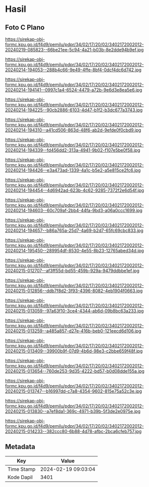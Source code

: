 # Hasil

## Foto C Plano

https://sirekap-obj-formc.kpu.go.id/f4d9/pemilu/pdpr/34/02/17/20/02/3402172002012-20240219-085823--66be21ee-5c94-4a21-b03b-8e2dde94b9ef.jpg

https://sirekap-obj-formc.kpu.go.id/f4d9/pemilu/pdpr/34/02/17/20/02/3402172002012-20240214-194053--288b4c66-9e49-4ffe-8bf4-0dcf4dc6d742.jpg

https://sirekap-obj-formc.kpu.go.id/f4d9/pemilu/pdpr/34/02/17/20/02/3402172002012-20240214-194141--0997c1a4-6524-4479-a72b-9e6d3e8ea5e6.jpg

https://sirekap-obj-formc.kpu.go.id/f4d9/pemilu/pdpr/34/02/17/20/02/3402172002012-20240214-194225--90cb2886-6103-4d47-b1f2-b3dc677a3743.jpg

https://sirekap-obj-formc.kpu.go.id/f4d9/pemilu/pdpr/34/02/17/20/02/3402172002012-20240214-194310--a41cd506-863d-48f6-ab2d-9efde0f0cbd9.jpg

https://sirekap-obj-formc.kpu.go.id/f4d9/pemilu/pdpr/34/02/17/20/02/3402172002012-20240214-194339--fd456dd2-313a-4941-9b02-f107e5be0f58.jpg

https://sirekap-obj-formc.kpu.go.id/f4d9/pemilu/pdpr/34/02/17/20/02/3402172002012-20240214-194426--e3a473ad-1339-4a1c-b5e2-a5e815ce2fc6.jpg

https://sirekap-obj-formc.kpu.go.id/f4d9/pemilu/pdpr/34/02/17/20/02/3402172002012-20240214-194454--4d6942ad-623b-4c62-9285-7372f2e6d54f.jpg

https://sirekap-obj-formc.kpu.go.id/f4d9/pemilu/pdpr/34/02/17/20/02/3402172002012-20240214-194603--60c709af-2bb4-44fa-9bd3-a06a0ccc1699.jpg

https://sirekap-obj-formc.kpu.go.id/f4d9/pemilu/pdpr/34/02/17/20/02/3402172002012-20240214-194657--b86a765a-25d7-4a69-b2d7-65fc69cbc833.jpg

https://sirekap-obj-formc.kpu.go.id/f4d9/pemilu/pdpr/34/02/17/20/02/3402172002012-20240214-195450--289954df-8530-4e55-8b23-12765abed34d.jpg

https://sirekap-obj-formc.kpu.go.id/f4d9/pemilu/pdpr/34/02/17/20/02/3402172002012-20240215-012707--af3ff55d-bd55-459b-929a-9479ddbbe1ef.jpg

https://sirekap-obj-formc.kpu.go.id/f4d9/pemilu/pdpr/34/02/17/20/02/3402172002012-20240215-012856--ddb7f8d2-3f93-4396-8082-4eb1904f0663.jpg

https://sirekap-obj-formc.kpu.go.id/f4d9/pemilu/pdpr/34/02/17/20/02/3402172002012-20240215-013059--97a63f10-3ce4-4344-ab6d-09b8bc63a233.jpg

https://sirekap-obj-formc.kpu.go.id/f4d9/pemilu/pdpr/34/02/17/20/02/3402172002012-20240215-013259--a485a857-d27e-416b-beb0-121eecd6d106.jpg

https://sirekap-obj-formc.kpu.go.id/f4d9/pemilu/pdpr/34/02/17/20/02/3402172002012-20240215-013409--39900b9f-07d9-4b6d-98e3-c2bbe659f48f.jpg

https://sirekap-obj-formc.kpu.go.id/f4d9/pemilu/pdpr/34/02/17/20/02/3402172002012-20240215-013654--760de253-9d35-4222-bd57-b0d08dde155a.jpg

https://sirekap-obj-formc.kpu.go.id/f4d9/pemilu/pdpr/34/02/17/20/02/3402172002012-20240215-013747--b16997dd-c7a8-4354-9602-815e75a52c3e.jpg

https://sirekap-obj-formc.kpu.go.id/f4d9/pemilu/pdpr/34/02/17/20/02/3402172002012-20240215-013830--a7ef8da1-369c-4971-b39b-5f3de2e0975e.jpg

https://sirekap-obj-formc.kpu.go.id/f4d9/pemilu/pdpr/34/02/17/20/02/3402172002012-20240215-014233--382ccc80-6b88-4d78-afbc-2bca6cfeb757.jpg


## Metadata

| Key        | Value               |
| ---------- | ------------------- |
| Time Stamp | 2024-02-19 09:03:04 |
| Kode Dapil | 3401                |



